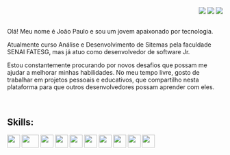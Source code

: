 <div>
 <!-- <a href="https://www.dfilitto.com.br"><img src="https://github.com/dfilitto/dfilitto/blob/main/imagens/Banner%20Github.png?raw=true" width="100%" height="auto"/></a>-->
  <section align="right">
    <a href="https://www.youtube.com/@joao_limaa/videos" target="_blank"><img src="https://img.shields.io/badge/YouTube-FF0000?style=for-the-badge&logo=youtube&logoColor=white" target="_blank"></a>
    <a href="https://instagram.com/jplimag?igshid=YmMyMTA2M2Y=" target="_blank"><img src="https://img.shields.io/badge/-Instagram-%23E4405F?style=for-the-badge&logo=instagram&logoColor=white" target="_blank"></a>
    <a href="https://www.linkedin.com/in/joao-limaa/" target="_blank"><img src="https://img.shields.io/badge/-LinkedIn-%230077B5?style=for-the-badge&logo=linkedin&logoColor=white" target="_blank"></a>   
  </section>
</div>

##

Olá! Meu nome é João Paulo e sou um jovem apaixonado por tecnologia. 

Atualmente curso Análise e Desenvolvimento de Sitemas pela faculdade SENAI FATESG, mas já atuo como desenvolvedor de software Jr. 

Estou constantemente procurando por novos desafios que possam me ajudar a melhorar minhas habilidades. No meu tempo livre, gosto de trabalhar em projetos pessoais e educativos, que compartilho nesta plataforma para que outros desenvolvedores possam aprender com eles.

<br>

## Skills:

<div>
  <img src="https://cdn.jsdelivr.net/gh/devicons/devicon/icons/typescript/typescript-original.svg" width="30" height="30"/>
  <img src="https://cdn.jsdelivr.net/gh/devicons/devicon/icons/java/java-original.svg" width="40" height="30"/> 
  <img src="https://cdn.jsdelivr.net/gh/devicons/devicon/icons/angularjs/angularjs-original.svg" width="30" height="30"/> 
  <img src="https://cdn.jsdelivr.net/gh/devicons/devicon/icons/spring/spring-original.svg" width="30" height="30"/> 
  <img src="https://cdn.jsdelivr.net/gh/devicons/devicon/icons/git/git-original.svg" width="30" height="30"/> 
  <img src="https://cdn.jsdelivr.net/gh/devicons/devicon/icons/python/python-original.svg" width="30" height="30"/> 
  <img src="https://cdn.jsdelivr.net/gh/devicons/devicon/icons/postgresql/postgresql-original.svg" width="30" height="30"/> 
  <img src="https://cdn.jsdelivr.net/gh/devicons/devicon/icons/html5/html5-original.svg" width="30" height="30"/> 
  <img src="https://cdn.jsdelivr.net/gh/devicons/devicon/icons/css3/css3-original.svg" width="30" height="30"/> 
  <img src="https://cdn.jsdelivr.net/gh/devicons/devicon/icons/javascript/javascript-original.svg" width="30" height="30"/>
</div>

